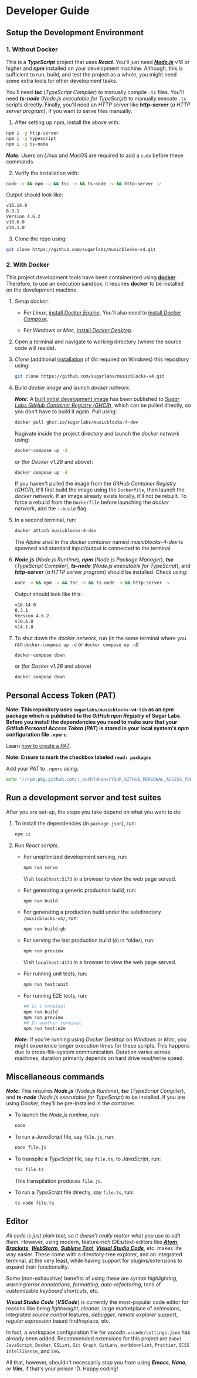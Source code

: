 # Developer Guide

## Setup the Development Environment

### 1. Without Docker

This is a _**TypeScript**_ project that uses _**React**_. You'll just need
_[**Node.js**](https://nodejs.org/en) v16_ or higher and _**npm**_ installed on your development machine.
Although, this is sufficient to run, build, and test the project as a whole, you might need some
extra tools for other development tasks.

You'll need _**tsc**_ (_TypeScript Compiler_) to manually compile `.ts` files. You'll need
_**ts-node**_ (_Node.js executable for TypeScript_) to manually execute `.ts` scripts directly. Finally,
you'll need an _HTTP_ server like _**http-server**_ (_a HTTP server program_), if you want to serve
files manually.

1. After setting up npm, install the above with:

```bash
npm i -g http-server
npm i -g typescript
npm i -g ts-node
```

_**Note:**_ Users on _Linux_ and _MacOS_ are required to add a `sudo` before these commands.

2. Verify the installation with:

```bash
node -v && npm -v && tsc -v && ts-node -v && http-server -v
```

Output should look like:

```bash
v16.14.0
8.3.1
Version 4.6.2
v10.6.0
v14.1.0
```

3. Clone the repo using:

```bash
git clone https://github.com/sugarlabs/musicblocks-v4.git
```

### 2. With Docker

This project development tools have been containerized using [**docker**](https://www.docker.com/).
Therefore, to use an execution sandbox, it requires **docker** to be installed on the development
machine.

1. Setup _docker_:

    - For _Linux_, [install _Docker Engine_](https://docs.docker.com/engine/install/). You'll also
    need to [install _Docker Compose_](https://docs.docker.com/compose/install/).

    - For _Windows_ or _Mac_, [install _Docker Desktop_](https://www.docker.com/products/docker-desktop/).

2. Open a terminal and navigate to working directory (where the source code will reside).

3. _Clone_ (additional [installation](https://git-scm.com/downloads) of _Git_ required on
Windows) this repository using:

    ```bash
    git clone https://github.com/sugarlabs/musicblocks-v4.git
    ```

4. Build _docker image_ and launch _docker network_.

    _**Note:**_ A
    [built initial development image](https://github.com/sugarlabs/musicblocks-v4/pkgs/container/musicblocks/16217005?tag=4-dev)
    has been published to
    [_Sugar Labs GitHub Container Registry_ (_GHCR_)](https://github.com/orgs/sugarlabs/packages?ecosystem=container),
    which can be pulled directly, so you don't have to build it again. Pull using:

    ```bash
    docker pull ghcr.io/sugarlabs/musicblocks:4-dev
    ```

    Nagivate inside the project directory and launch the _docker network_ using:

    ```bash
    docker-compose up -d
    ```

    or (for _Docker v1.28_ and above):

    ```bash
    docker compose up -d
    ```

    If you haven't pulled the image from the _GitHub Container Registry_ (_GHCR_), it'll first build
    the image using the `Dockerfile`, then launch the _docker network_. If an image already exists
    locally, it'll not be rebuilt. To force a rebuild from the `Dockerfile` before launching the
    _docker network_, add the `--build` flag.

5. In a second terminal, run:

    ```bash
    docker attach musicblocks-4-dev
    ```

    The _Alpine shell_ in the _docker container_ named _musicblocks-4-dev_ is spawned and standard
    input/output is connected to the terminal.

6. _**Node.js**_ (_Node.js Runtime_), _**npm**_ (_Node.js Package Manager_), _**tsc**_ (_TypeScript
    Compiler_), _**ts-node**_ (_Node.js executable for TypeScript_), and _**http-server**_ (_a HTTP
    server program_) should be installed. Check using:

    ```bash
    node -v && npm -v && tsc -v && ts-node -v && http-server -v
    ```

    Output should look like this:

    ```bash
    v16.14.0
    8.3.1
    Version 4.6.2
    v10.6.0
    v14.1.0
    ```

7. To shut down the _docker network_, run (in the same terminal where you ran `docker-compose up -d` or
`docker compose up -d`)

    ```bash
    docker-compose down
    ```

    or (for _Docker v1.28_ and above)

    ```bash
    docker compose down
    ```
## Personal Access Token (PAT)

**Note: This repository uses `sugarlabs/musicblocks-v4-lib` as an _npm_ package which is published to
the _GitHub npm Registry_ of Sugar Labs. Before you install the dependencies you need to make sure that
your _GitHub Personal Access Token_ (_PAT_) is stored in your local system's _npm_ configuration file
`.npmrc`.**

Learn
[how to create a _PAT_](https://docs.github.com/en/authentication/keeping-your-account-and-data-secure/managing-your-personal-access-tokens#creating-a-token).

**Note: Ensure to mark the checkbox labeled ```read: packages```**

Add your _PAT_ to `.npmrc` using:

```bash
echo "//npm.pkg.github.com/:_authToken=[YOUR_GITHUB_PERSONAL_ACCESS_TOKEN]" >> ~/.npmrc
```
## Run a development server and test suites



After you are set-up, the steps you take depend on what you want to do:



1. To install the dependencies (in `package.json`), run:

    ```bash
    npm ci
    ```

2. Run _React scripts_.

    - For unoptimized development serving, run:

        ```bash
        npm run serve
        ```

        Visit `localhost:5173` in a browser to view the web page served.

    - For generating a generic production build, run:

        ```bash
        npm run build
        ```

    - For generating a production build under the subdirectory `/musicblocks-v4/`, run:

        ```bash
        npm run build:gh
        ```

    - For serving the last production build (`dist` folder), run:

        ```bash
        npm run preview
        ```

        Visit `localhost:4173` in a browser to view the web page served.

     - For running unit tests, run:

        ```bash
        npm run test:unit
        ```

    - For running E2E tests, run:

        ```bash
        ## In 1 terminal
        npm run build
        npm run preview
        ## In another terminal
        npm run test:e2e
        ```

    _**Note:**_ If you're running using _Docker Desktop_ on _Windows_ or _Mac_, you might experience longer execution times       for these scripts. This happens due to cross-file-system communication. Duration varies across machines; duration             primarily depends on hard drive read/write speed.

## Miscellaneous commands

  _**Note:**_ This requires _**Node.js**_ (_Node.js Runtime_), _**tsc**_ (_TypeScript Compiler_), and
  _**ts-node**_ (_Node.js executable for TypeScript_) to be installed. If you are using _Docker_, they'll
  be pre-installed in the container.

  - To launch the _Node.js runtime_, run:

    ```bash
    node
    ```

  - To run a _JavaScript_ file, say `file.js`, run:

    ```bash
    node file.js
    ```

  - To transpile a _TypeScipt_ file, say `file.ts`, to _JavaScript_, run:

    ```bash
    tsc file.ts
    ```

    This transpilation produces `file.js`.

  - To run a _TypeScript_ file directly, say `file.ts`, run:

    ```bash
    ts-node file.ts
    ```

## Editor

_All code is just plain text, so it doesn't really matter what you use to edit them._ However,
using modern, feature-rich IDEs/text-editors like [_**Atom**_](https://github.blog/2022-06-08-sunsetting-atom/),
[_**Brackets**_](https://brackets.io), [_**WebStorm**_](https://www.jetbrains.com/webstorm/),
[_**Sublime Text**_](https://www.sublimetext.com/),
[_**Visual Studio Code**_](https://code.visualstudio.com/), etc. makes life way easier. These come
with a directory-tree explorer, and an integrated terminal, at the very least, while having support
for plugins/extensions to expand their functionality.

Some (non-exhaustive) benefits of using these are _syntax highlighting_,
_warning/error annotations_, _formatting_, _auto-refactoring_, tons of customizable
_keyboard shortcuts_, etc.

_**Visual Studio Code**_ (_**VSCode**_) is currently the most-popular code editor for reasons like
being _lightweight_, _cleaner_, large marketplace of _extensions_, integrated _source control_
features, _debugger_, _remote explorer_ support, _regular expression_ based find/replace, etc.

In fact, a workspace configuration file for _vscode_`.vscode/settings.json` has already been added.
Recommended extensions for this project are `Babel JavaScript`, `Docker`, `ESLint`, `Git Graph`,
`GitLens`, `markdownlint`, `Prettier`, `SCSS IntelliSense`, and `SVG`.

All that, however, shouldn't necessarily stop you from using _**Emacs**_, _**Nano**_, or _**Vim**_,
if that's your poison :D. Happy coding!
